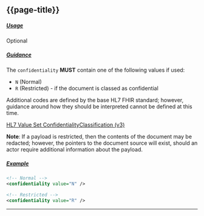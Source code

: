 ## {{page-title}}

<h5><ins>Usage</ins></h5>

<span class="mro-circle optional" title="Optional"></span> Optional


<h5><ins>Guidance</ins></h5>

The `confidentiality` **MUST** contain one of the following values if used:

- `N` (Normal)
- `R` (Restricted) - if the document is classed as confidential

Additional codes are defined by the base HL7 FHIR standard; however, guidance around how they should be interpreted cannot be defined at this time.

[HL7 Value Set ConfidentialityClassification (v3)](http://hl7.org/fhir/stu3/v3/ConfidentialityClassification/vs.html)

<div class="nhsd-a-box nhsd-a-box--bg-light-blue nhsd-!t-margin-bottom-6 nhsd-t-body">
    <b>Note</b>: If a payload is restricted, then the contents of the document may be redacted; however, the pointers to the document source will exist, should an actor require additional information about the payload.
</div>


<h5><ins>Example</ins></h5>

```xml
<!-- Normal -->
<confidentiality value="N" />

<!-- Restricted -->
<confidentiality value="R" />
```

---